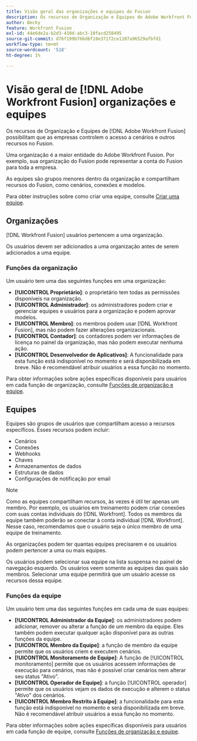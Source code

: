 ```yaml
---
title: Visão geral das organizações e equipes do Fusion
description: Os recursos de Organização e Equipes do Adobe Workfront Fusion possibilitam que as empresas controlem o acesso a cenários e outros recursos no Fusion.
author: Becky
feature: Workfront Fusion
exl-id: 44e6de2a-b2d3-410d-abc3-10facd258495
source-git-commit: d76f199b766d6f18e371f2ce1107a96529afbfd1
workflow-type: tm+mt
source-wordcount: '518'
ht-degree: 1%

---
```


# Visão geral de [!DNL Adobe Workfront Fusion] organizações e equipes

Os recursos de Organização e Equipes de [!DNL Adobe Workfront Fusion] possibilitam que as empresas controlem o acesso a cenários e outros recursos no Fusion.

Uma organização é a maior entidade do Adobe Workfront Fusion. Por exemplo, sua organização do Fusion pode representar a conta do Fusion para toda a empresa.

As equipes são grupos menores dentro da organização e compartilham recursos do Fusion, como cenários, conexões e modelos.

Para obter instruções sobre como criar uma equipe, consulte [Criar uma equipe](/help/workfront-fusion/set-up-and-manage-workfront-fusion/set-up-and-manage-orgs-and-teams/set-up-orgs-teams-and-users/create-a-team.md).

## Organizações

[!DNL Workfront Fusion] usuários pertencem a uma organização.

Os usuários devem ser adicionados a uma organização antes de serem adicionados a uma equipe.

### Funções da organização

Um usuário tem uma das seguintes funções em uma organização:

* **[!UICONTROL Proprietário]**: o proprietário tem todas as permissões disponíveis na organização.
* **[!UICONTROL Administrador]**: os administradores podem criar e gerenciar equipes e usuários para a organização e podem aprovar modelos.
* **[!UICONTROL Membro]**: os membros podem usar [!DNL Workfront Fusion], mas não podem fazer alterações organizacionais.
* **[!UICONTROL Contador]**: os contadores podem ver informações de licença no painel da organização, mas não podem executar nenhuma ação.
* **[!UICONTROL Desenvolvedor de Aplicativos]**: A funcionalidade para esta função está indisponível no momento e será disponibilizada em breve. Não é recomendável atribuir usuários a essa função no momento.

Para obter informações sobre ações específicas disponíveis para usuários em cada função de organização, consulte [Funções de organização e equipe](/help/workfront-fusion/references/licenses-and-roles/organization-roles.md).

## Equipes

Equipes são grupos de usuários que compartilham acesso a recursos específicos. Esses recursos podem incluir:

* Cenários
* Conexões
* Webhooks
* Chaves
* Armazenamentos de dados
* Estruturas de dados
* Configurações de notificação por email

>[!NOTE]
>
>Como as equipes compartilham recursos, às vezes é útil ter apenas um membro. Por exemplo, os usuários em treinamento podem criar conexões com suas contas individuais do [!DNL Workfront]. Todos os membros da equipe também poderão se conectar à conta individual [!DNL Workfront]. Nesse caso, recomendamos que o usuário seja o único membro de uma equipe de treinamento.

As organizações podem ter quantas equipes precisarem e os usuários podem pertencer a uma ou mais equipes.

Os usuários podem selecionar sua equipe na lista suspensa no painel de navegação esquerdo. Os usuários veem somente as equipes das quais são membros. Selecionar uma equipe permitirá que um usuário acesse os recursos dessa equipe.

### Funções da equipe

Um usuário tem uma das seguintes funções em cada uma de suas equipes:

* **[!UICONTROL Administrador da Equipe]**: os administradores podem adicionar, remover ou alterar a função de um membro da equipe. Eles também podem executar qualquer ação disponível para as outras funções da equipe.
* **[!UICONTROL Membro da Equipe]**: a função de membro da equipe permite que os usuários criem e executem cenários.
* **[!UICONTROL Monitoramento de Equipe]**: A função de [!UICONTROL monitoramento] permite que os usuários acessem informações de execução para cenários, mas não é possível criar cenários nem alterar seu status &quot;Ativo&quot;.
* **[!UICONTROL Operador de Equipe]**: a função [!UICONTROL operador] permite que os usuários vejam os dados de execução e alterem o status &quot;Ativo&quot; dos cenários.
* **[!UICONTROL Membro Restrito à Equipe]**: a funcionalidade para esta função está indisponível no momento e será disponibilizada em breve. Não é recomendável atribuir usuários a essa função no momento.

Para obter informações sobre ações específicas disponíveis para usuários em cada função de equipe, consulte [Funções de organização e equipe](/help/workfront-fusion/references/licenses-and-roles/organization-roles.md).
